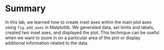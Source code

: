# Summary

In this lab, we learned how to create inset axes within the main plot axes using `fig.add_axes` in Matplotlib. We generated data, set limits and labels, created two inset axes, and displayed the plot. This technique can be useful when we want to zoom in on a particular area of the plot or display additional information related to the data.
